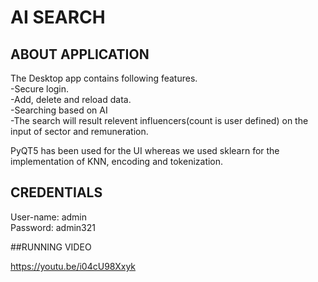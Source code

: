 # AI SEARCH

## ABOUT APPLICATION

The Desktop app contains following features. <br>
-Secure login. <br>
-Add, delete and reload data. <br>
-Searching based on AI <br>
-The search will result relevent influencers(count is user defined) on the input of sector and remuneration.<br>

PyQT5 has been used for the UI whereas we used sklearn for the implementation of KNN, encoding and tokenization.

## CREDENTIALS

User-name: admin <br>
Password: admin321

##RUNNING VIDEO

https://youtu.be/i04cU98Xxyk
